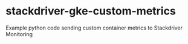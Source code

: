 # stackdriver-gke-custom-metrics
Example python code sending custom container metrics to Stackdriver Monitoring
